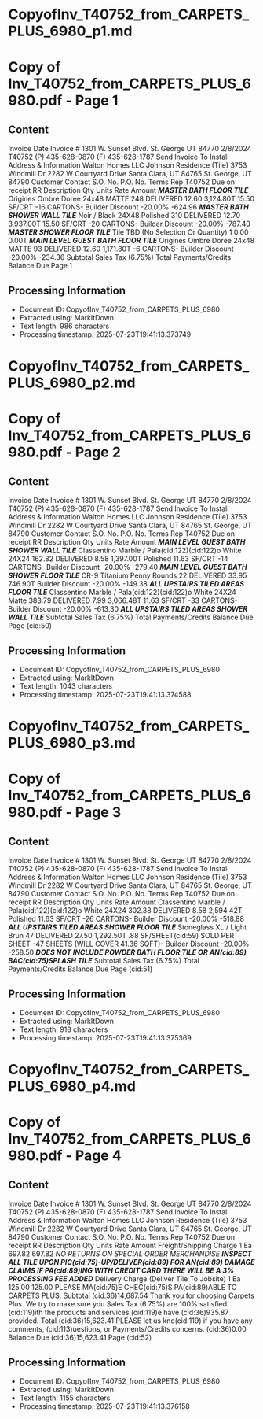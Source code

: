 # CopyofInv_T40752_from_CARPETS_PLUS_6980_p1.md

<!--
chunk_id: CopyofInv_T40752_from_CARPETS_PLUS_6980_p1
source: Copy of Inv_T40752_from_CARPETS_PLUS_6980.pdf
page: 1
category: other
hash: f4c4af556487f4af8a3669d68301668ffa4c461f04220c0a2913037042ba853f
-->

# Copy of Inv_T40752_from_CARPETS_PLUS_6980.pdf - Page 1

## Content
Invoice
Date Invoice #
1301 W. Sunset Blvd. St. George UT 84770 2/8/2024 T40752
(P) 435-628-0870 (F) 435-628-1787
Send Invoice To Install Address & Information
Walton Homes LLC Johnson Residence (Tile)
3753 Windmill Dr 2282 W Courtyard Drive
Santa Clara, UT 84765 St. George, UT 84790
Customer Contact S.O. No. P.O. No. Terms Rep
T40752 Due on receipt RR
Description Qty Units Rate Amount
***MASTER BATH FLOOR TILE***
Origines Ombre Doree 24x48 MATTE 248 DELIVERED 12.60 3,124.80T
15.50 SF/CRT
-16 CARTONS-
Builder Discount -20.00% -624.96
***MASTER BATH SHOWER WALL TILE***
Noir / Black 24X48 Polished 310 DELIVERED 12.70 3,937.00T
15.50 SF/CRT
-20 CARTONS-
Builder Discount -20.00% -787.40
***MASTER SHOWER FLOOR TILE***
Tile TBD (No Selection Or Quantity) 1 0.00 0.00T
***MAIN LEVEL GUEST BATH FLOOR TILE***
Origines Ombre Doree 24x48 MATTE 93 DELIVERED 12.60 1,171.80T
-6 CARTONS-
Builder Discount -20.00% -234.36
Subtotal
Sales Tax (6.75%)
Total
Payments/Credits
Balance Due
Page 1

## Processing Information
- Document ID: CopyofInv_T40752_from_CARPETS_PLUS_6980
- Extracted using: MarkItDown
- Text length: 986 characters
- Processing timestamp: 2025-07-23T19:41:13.373749


# CopyofInv_T40752_from_CARPETS_PLUS_6980_p2.md

<!--
chunk_id: CopyofInv_T40752_from_CARPETS_PLUS_6980_p2
source: Copy of Inv_T40752_from_CARPETS_PLUS_6980.pdf
page: 2
category: other
hash: f4c4af556487f4af8a3669d68301668ffa4c461f04220c0a2913037042ba853f
-->

# Copy of Inv_T40752_from_CARPETS_PLUS_6980.pdf - Page 2

## Content
Invoice
Date Invoice #
1301 W. Sunset Blvd. St. George UT 84770 2/8/2024 T40752
(P) 435-628-0870 (F) 435-628-1787
Send Invoice To Install Address & Information
Walton Homes LLC Johnson Residence (Tile)
3753 Windmill Dr 2282 W Courtyard Drive
Santa Clara, UT 84765 St. George, UT 84790
Customer Contact S.O. No. P.O. No. Terms Rep
T40752 Due on receipt RR
Description Qty Units Rate Amount
***MAIN LEVEL GUEST BATH SHOWER WALL
TILE***
Classentino Marble / Pala(cid:122)(cid:122)o White 24X24 162.82 DELIVERED 8.58 1,397.00T
Polished
11.63 SF/CRT
-14 CARTONS-
Builder Discount -20.00% -279.40
***MAIN LEVEL GUEST BATH SHOWER FLOOR
TILE***
CR-9 Titanium Penny Rounds 22 DELIVERED 33.95 746.90T
Builder Discount -20.00% -149.38
***ALL UPSTAIRS TILED AREAS FLOOR TILE***
Classentino Marble / Pala(cid:122)(cid:122)o White 24X24 Matte 383.79 DELIVERED 7.99 3,066.48T
11.63 SF/CRT
-33 CARTONS-
Builder Discount -20.00% -613.30
***ALL UPSTAIRS TILED AREAS SHOWER WALL
TILE***
Subtotal
Sales Tax (6.75%)
Total
Payments/Credits
Balance Due
Page (cid:50)

## Processing Information
- Document ID: CopyofInv_T40752_from_CARPETS_PLUS_6980
- Extracted using: MarkItDown
- Text length: 1043 characters
- Processing timestamp: 2025-07-23T19:41:13.374588


# CopyofInv_T40752_from_CARPETS_PLUS_6980_p3.md

<!--
chunk_id: CopyofInv_T40752_from_CARPETS_PLUS_6980_p3
source: Copy of Inv_T40752_from_CARPETS_PLUS_6980.pdf
page: 3
category: other
hash: f4c4af556487f4af8a3669d68301668ffa4c461f04220c0a2913037042ba853f
-->

# Copy of Inv_T40752_from_CARPETS_PLUS_6980.pdf - Page 3

## Content
Invoice
Date Invoice #
1301 W. Sunset Blvd. St. George UT 84770 2/8/2024 T40752
(P) 435-628-0870 (F) 435-628-1787
Send Invoice To Install Address & Information
Walton Homes LLC Johnson Residence (Tile)
3753 Windmill Dr 2282 W Courtyard Drive
Santa Clara, UT 84765 St. George, UT 84790
Customer Contact S.O. No. P.O. No. Terms Rep
T40752 Due on receipt RR
Description Qty Units Rate Amount
Classentino Marble / Pala(cid:122)(cid:122)o White 24X24 302.38 DELIVERED 8.58 2,594.42T
Polished
11.63 SF/CRT
-26 CARTONS-
Builder Discount -20.00% -518.88
***ALL UPSTAIRS TILED AREAS SHOWER
FLOOR TILE***
Stoneglass XL / Light Brun 47 DELIVERED 27.50 1,292.50T
.88 SF/SHEET(cid:59) SOLD PER SHEET
-47 SHEETS (WILL COVER 41.36 SQFT)-
Builder Discount -20.00% -258.50
*****DOES NOT INCLUDE POWDER BATH
FLOOR TILE OR AN(cid:89) BAC(cid:75)SPLASH TILE*****
Subtotal
Sales Tax (6.75%)
Total
Payments/Credits
Balance Due
Page (cid:51)

## Processing Information
- Document ID: CopyofInv_T40752_from_CARPETS_PLUS_6980
- Extracted using: MarkItDown
- Text length: 918 characters
- Processing timestamp: 2025-07-23T19:41:13.375369


# CopyofInv_T40752_from_CARPETS_PLUS_6980_p4.md

<!--
chunk_id: CopyofInv_T40752_from_CARPETS_PLUS_6980_p4
source: Copy of Inv_T40752_from_CARPETS_PLUS_6980.pdf
page: 4
category: other
hash: f4c4af556487f4af8a3669d68301668ffa4c461f04220c0a2913037042ba853f
-->

# Copy of Inv_T40752_from_CARPETS_PLUS_6980.pdf - Page 4

## Content
Invoice
Date Invoice #
1301 W. Sunset Blvd. St. George UT 84770 2/8/2024 T40752
(P) 435-628-0870 (F) 435-628-1787
Send Invoice To Install Address & Information
Walton Homes LLC Johnson Residence (Tile)
3753 Windmill Dr 2282 W Courtyard Drive
Santa Clara, UT 84765 St. George, UT 84790
Customer Contact S.O. No. P.O. No. Terms Rep
T40752 Due on receipt RR
Description Qty Units Rate Amount
Freight/Shipping Charge 1 Ea 697.82 697.82
*NO RETURNS ON SPECIAL ORDER
MERCHANDISE*
***INSPECT ALL TILE UPON PIC(cid:75)-UP/DELIVER(cid:89)
FOR AN(cid:89) DAMAGE CLAIMS***
***IF PA(cid:89)ING WITH CREDIT CARD THERE WILL
BE A 3% PROCESSING FEE ADDED***
Delivery Charge (Deliver Tile To Jobsite) 1 Ea 125.00 125.00
PLEASE MA(cid:75)E CHEC(cid:75)S PA(cid:89)ABLE TO CARPETS PLUS.
Subtotal
(cid:36)14,687.54
Thank you for choosing Carpets Plus. We try to make sure you
Sales Tax (6.75%)
are 100% satisfied (cid:119)ith the products and services (cid:119)e have (cid:36)935.87
provided.
Total
(cid:36)15,623.41
PLEASE let us kno(cid:119) if you have any comments, (cid:113)uestions, or
Payments/Credits
concerns. (cid:36)0.00
Balance Due
(cid:36)15,623.41
Page (cid:52)

## Processing Information
- Document ID: CopyofInv_T40752_from_CARPETS_PLUS_6980
- Extracted using: MarkItDown
- Text length: 1155 characters
- Processing timestamp: 2025-07-23T19:41:13.376158